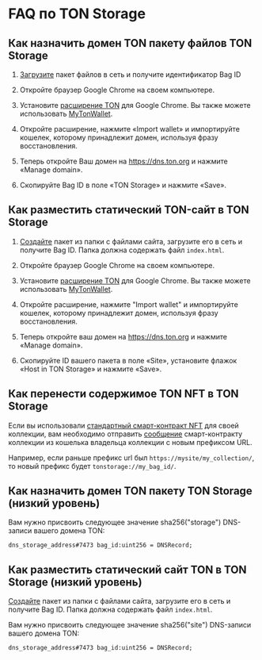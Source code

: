 # FAQ по TON Storage

## Как назначить домен TON пакету файлов TON Storage

1. [Загрузите](/v3/guidelines/web3/ton-storage/storage-daemon#creating-a-bag-of-files) пакет файлов в сеть и получите идентификатор Bag ID

2. Откройте браузер Google Chrome на своем компьютере.

3. Установите [расширение TON](https://chrome.google.com/webstore/detail/ton-wallet/nphplpgoakhhjchkkhmiggakijnkhfnd) для Google Chrome.
   Вы также можете использовать [MyTonWallet](https://chrome.google.com/webstore/detail/mytonwallet/fldfpgipfncgndfolcbkdeeknbbbnhcc).

4. Откройте расширение, нажмите «Import wallet» и импортируйте кошелек, которому принадлежит домен, используя фразу восстановления.

5. Теперь откройте Ваш домен на https://dns.ton.org и нажмите «Manage domain».

6. Скопируйте Bag ID в поле «TON Storage» и нажмите «Save».

## Как разместить статический TON-сайт в TON Storage

1. [Создайте](/v3/guidelines/web3/ton-storage/storage-daemon#creating-a-bag-of-files) пакет из папки с файлами сайта, загрузите его в сеть и получите Bag ID. Папка должна содержать файл `index.html`.

2. Откройте браузер Google Chrome на своем компьютере.

3. Установите [расширение TON](https://chrome.google.com/webstore/detail/ton-wallet/nphplpgoakhhjchkkhmiggakijnkhfnd) для Google Chrome.
   Вы также можете использовать [MyTonWallet](https://chrome.google.com/webstore/detail/mytonwallet/fldfpgipfncgndfolcbkdeeknbbbnhcc).

4. Откройте расширение, нажмите "Import wallet" и импортируйте кошелек, которому принадлежит домен, используя фразу восстановления.

5. Теперь откройте ваш домен на https://dns.ton.org и нажмите «Manage domain».

6. Скопируйте ID вашего пакета в поле «Site», установите флажок «Host in TON Storage» и нажмите «Save».

## Как перенести содержимое TON NFT в TON Storage

Если вы использовали [стандартный смарт-контракт NFT](https://github.com/ton-blockchain/token-contract/blob/main/nft/nft-collection-editable.fc) для своей коллекции, вам необходимо отправить [сообщение](https://github.com/ton-blockchain/token-contract/blob/2d411595a4f25fba43997a2e140a203c140c728a/nft/nft-collection-editable.fc#L132) смарт-контракту коллекции из кошелька владельца коллекции с новым префиксом URL.

Например, если раньше префикс url был `https://mysite/my_collection/`, то новый префикс будет `tonstorage://my_bag_id/`.

## Как назначить домен TON пакету TON Storage (низкий уровень)

Вам нужно присвоить следующее значение sha256("storage") DNS-записи вашего домена TON:

```
dns_storage_address#7473 bag_id:uint256 = DNSRecord;
```

## Как разместить статический сайт TON в TON Storage (низкий уровень)

[Создайте](/v3/guidelines/web3/ton-storage/storage-daemon#creating-a-bag-of-files) пакет из папки с файлами сайта, загрузите его в сеть и получите Bag ID. Папка должна содержать файл `index.html`.

Вам нужно присвоить следующее значение sha256("site") DNS-записи вашего домена TON:

```
dns_storage_address#7473 bag_id:uint256 = DNSRecord;
```

